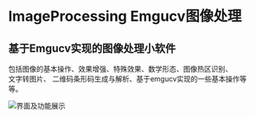 
# ImageProcessing Emgucv图像处理

## 基于Emgucv实现的图像处理小软件

  包括图像的基本操作、效果增强、特殊效果、数学形态、图像热区识别、<br>文字转图片、
二维码条形码生成与解析、基于emgucv实现的一些基本操作等等。

![界面及功能展示]( https://github.com/upwon/ImageProcessing-Emgucv-C-sharp/blob/master/Image%20Processing/showPic/show.gif )

